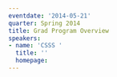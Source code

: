 ```yaml
---
eventdate: '2014-05-21'
quarter: Spring 2014
title: Grad Program Overview
speakers:
- name: 'CSSS '
  title: ''
  homepage:
---
```

